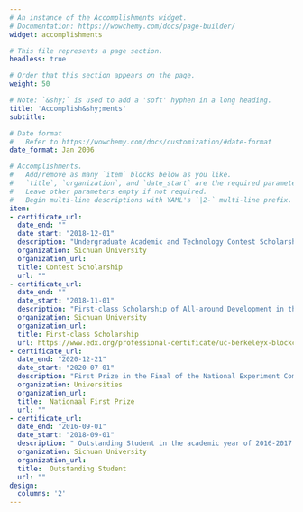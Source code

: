 ```yaml
---
# An instance of the Accomplishments widget.
# Documentation: https://wowchemy.com/docs/page-builder/
widget: accomplishments

# This file represents a page section.
headless: true

# Order that this section appears on the page.
weight: 50

# Note: `&shy;` is used to add a 'soft' hyphen in a long heading.
title: 'Accomplish&shy;ments'
subtitle:

# Date format
#   Refer to https://wowchemy.com/docs/customization/#date-format
date_format: Jan 2006

# Accomplishments.
#   Add/remove as many `item` blocks below as you like.
#   `title`, `organization`, and `date_start` are the required parameters.
#   Leave other parameters empty if not required.
#   Begin multi-line descriptions with YAML's `|2-` multi-line prefix.
item:
- certificate_url:
  date_end: ""
  date_start: "2018-12-01"
  description: "Undergraduate Academic and Technology Contest Scholarship of “National CHENGDA CUP”"
  organization: Sichuan University
  organization_url:
  title: Contest Scholarship
  url: ""
- certificate_url:
  date_end: ""
  date_start: "2018-11-01"
  description: "First-class Scholarship of All-around Development in the academic year of 2017-2018, Sichuan University"
  organization: Sichuan University
  organization_url:
  title: First-class Scholarship
  url: https://www.edx.org/professional-certificate/uc-berkeleyx-blockchain-fundamentals
- certificate_url:
  date_end: "2020-12-21"
  date_start: "2020-07-01"
  description: "First Prize in the Final of the National Experiment Competition of Chemical Engineering for College Students"
  organization: Universities
  organization_url:
  title:  Nationaal First Prize
  url: ""
- certificate_url:
  date_end: "2016-09-01"
  date_start: "2018-09-01"
  description: " Outstanding Student in the academic year of 2016-2017 and f 2017-2018, Sichuan University"
  organization: Sichuan University
  organization_url:
  title:  Outstanding Student
  url: ""
design:
  columns: '2' 
---
```

